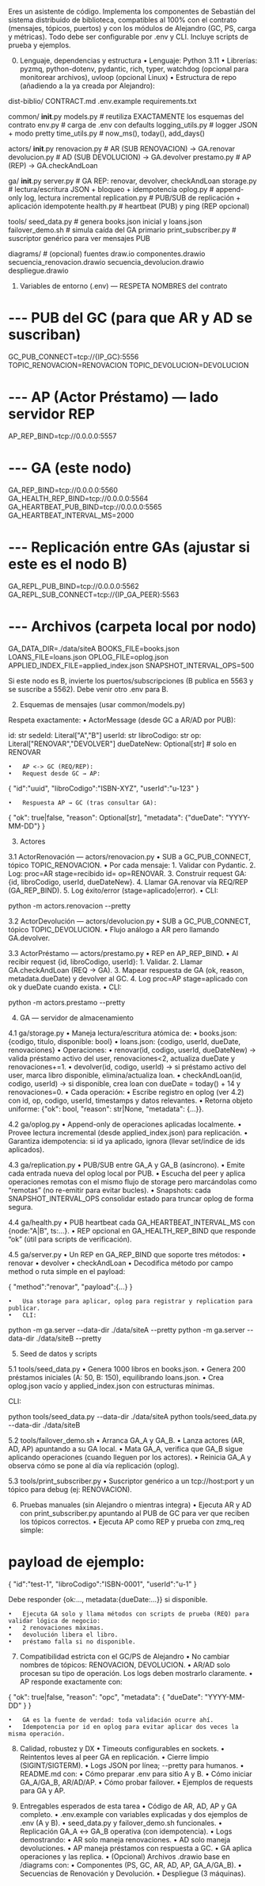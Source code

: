 Eres un asistente de código. Implementa los componentes de Sebastián del sistema distribuido de biblioteca, compatibles al 100% con el contrato (mensajes, tópicos, puertos) y con los módulos de Alejandro (GC, PS, carga y métricas). Todo debe ser configurable por .env y CLI. Incluye scripts de prueba y ejemplos.

0) Lenguaje, dependencias y estructura
	•	Lenguaje: Python 3.11
	•	Librerías: pyzmq, python-dotenv, pydantic, rich, typer, watchdog (opcional para monitorear archivos), uvloop (opcional Linux)
	•	Estructura de repo (añadiendo a la ya creada por Alejandro):

dist-biblio/
  CONTRACT.md
  .env.example
  requirements.txt

  common/
    __init__.py
    models.py              # reutiliza EXACTAMENTE los esquemas del contrato
    env.py                 # carga de .env con defaults
    logging_utils.py       # logger JSON + modo pretty
    time_utils.py          # now_ms(), today(), add_days()

  actors/
    __init__.py
    renovacion.py          # AR (SUB RENOVACION) -> GA.renovar
    devolucion.py          # AD (SUB DEVOLUCION) -> GA.devolver
    prestamo.py            # AP (REP)           -> GA.checkAndLoan

  ga/
    __init__.py
    server.py              # GA REP: renovar, devolver, checkAndLoan
    storage.py             # lectura/escritura JSON + bloqueo + idempotencia
    oplog.py               # append-only log, lectura incremental
    replication.py         # PUB/SUB de replicación + aplicación idempotente
    health.py              # heartbeat (PUB) y ping (REP opcional)

  tools/
    seed_data.py           # genera books.json inicial y loans.json
    failover_demo.sh       # simula caída del GA primario
    print_subscriber.py    # suscriptor genérico para ver mensajes PUB

  diagrams/                # (opcional) fuentes draw.io
    componentes.drawio
    secuencia_renovacion.drawio
    secuencia_devolucion.drawio
    despliegue.drawio

1) Variables de entorno (.env) — RESPETA NOMBRES del contrato

# --- PUB del GC (para que AR y AD se suscriban)
GC_PUB_CONNECT=tcp://{IP_GC}:5556
TOPIC_RENOVACION=RENOVACION
TOPIC_DEVOLUCION=DEVOLUCION

# --- AP (Actor Préstamo) — lado servidor REP
AP_REP_BIND=tcp://0.0.0.0:5557

# --- GA (este nodo)
GA_REP_BIND=tcp://0.0.0.0:5560
GA_HEALTH_REP_BIND=tcp://0.0.0.0:5564
GA_HEARTBEAT_PUB_BIND=tcp://0.0.0.0:5565
GA_HEARTBEAT_INTERVAL_MS=2000

# --- Replicación entre GAs (ajustar si este es el nodo B)
GA_REPL_PUB_BIND=tcp://0.0.0.0:5562
GA_REPL_SUB_CONNECT=tcp://{IP_GA_PEER}:5563

# --- Archivos (carpeta local por nodo)
GA_DATA_DIR=./data/siteA
BOOKS_FILE=books.json
LOANS_FILE=loans.json
OPLOG_FILE=oplog.json
APPLIED_INDEX_FILE=applied_index.json
SNAPSHOT_INTERVAL_OPS=500

Si este nodo es B, invierte los puertos/subscripciones (B publica en 5563 y se suscribe a 5562). Debe venir otro .env para B.

2) Esquemas de mensajes (usar common/models.py)

Respeta exactamente:
	•	ActorMessage (desde GC a AR/AD por PUB):

id: str
sedeId: Literal["A","B"]
userId: str
libroCodigo: str
op: Literal["RENOVAR","DEVOLVER"]
dueDateNew: Optional[str]  # solo en RENOVAR


	•	AP <-> GC (REQ/REP):
	•	Request desde GC → AP:

{ "id":"uuid", "libroCodigo":"ISBN-XYZ", "userId":"u-123" }


	•	Respuesta AP → GC (tras consultar GA):

{ "ok": true|false, "reason": Optional[str], "metadata": {"dueDate": "YYYY-MM-DD"} }



3) Actores

3.1 ActorRenovación — actors/renovacion.py
	•	SUB a GC_PUB_CONNECT, tópico TOPIC_RENOVACION.
	•	Por cada mensaje:
	1.	Validar con Pydantic.
	2.	Log: proc=AR stage=recibido id=<id> op=RENOVAR.
	3.	Construir request GA: {id, libroCodigo, userId, dueDateNew}.
	4.	Llamar GA.renovar vía REQ/REP (GA_REP_BIND).
	5.	Log éxito/error (stage=aplicado|error).
	•	CLI:

python -m actors.renovacion --pretty



3.2 ActorDevolución — actors/devolucion.py
	•	SUB a GC_PUB_CONNECT, tópico TOPIC_DEVOLUCION.
	•	Flujo análogo a AR pero llamando GA.devolver.

3.3 ActorPréstamo — actors/prestamo.py
	•	REP en AP_REP_BIND.
	•	Al recibir request {id, libroCodigo, userId}:
	1.	Validar.
	2.	Llamar GA.checkAndLoan (REQ -> GA).
	3.	Mapear respuesta de GA (ok, reason, metadata.dueDate) y devolver al GC.
	4.	Log proc=AP stage=aplicado con ok y dueDate cuando exista.
	•	CLI:

python -m actors.prestamo --pretty



4) GA — servidor de almacenamiento

4.1 ga/storage.py
	•	Maneja lectura/escritura atómica de:
	•	books.json: {codigo, titulo, disponible: bool}
	•	loans.json: {codigo, userId, dueDate, renovaciones}
	•	Operaciones:
	•	renovar(id, codigo, userId, dueDateNew) → valida préstamo activo del user, renovaciones<2, actualiza dueDate y renovaciones+=1.
	•	devolver(id, codigo, userId) → si préstamo activo del user, marca libro disponible, elimina/actualiza loan.
	•	checkAndLoan(id, codigo, userId) → si disponible, crea loan con dueDate = today() + 14 y renovaciones=0.
	•	Cada operación:
	•	Escribe registro en oplog (ver 4.2) con id, op, codigo, userId, timestamps y datos relevantes.
	•	Retorna objeto uniforme: {"ok": bool, "reason": str|None, "metadata": {...}}.

4.2 ga/oplog.py
	•	Append-only de operaciones aplicadas localmente.
	•	Provee lectura incremental (desde applied_index.json) para replicación.
	•	Garantiza idempotencia: si id ya aplicado, ignora (llevar set/índice de ids aplicados).

4.3 ga/replication.py
	•	PUB/SUB entre GA_A y GA_B (asíncrono).
	•	Emite cada entrada nueva del oplog local por PUB.
	•	Escucha del peer y aplica operaciones remotas con el mismo flujo de storage pero marcándolas como “remotas” (no re-emitir para evitar bucles).
	•	Snapshots: cada SNAPSHOT_INTERVAL_OPS consolidar estado para truncar oplog de forma segura.

4.4 ga/health.py
	•	PUB heartbeat cada GA_HEARTBEAT_INTERVAL_MS con {node:"A|B", ts:...}.
	•	REP opcional en GA_HEALTH_REP_BIND que responde “ok” (útil para scripts de verificación).

4.5 ga/server.py
	•	Un REP en GA_REP_BIND que soporte tres métodos:
	•	renovar
	•	devolver
	•	checkAndLoan
	•	Decodifica método por campo method o ruta simple en el payload:

{ "method":"renovar", "payload":{...} }


	•	Usa storage para aplicar, oplog para registrar y replication para publicar.
	•	CLI:

python -m ga.server --data-dir ./data/siteA --pretty
python -m ga.server --data-dir ./data/siteB --pretty



5) Seed de datos y scripts

5.1 tools/seed_data.py
	•	Genera 1000 libros en books.json.
	•	Genera 200 préstamos iniciales (A: 50, B: 150), equilibrando loans.json.
	•	Crea oplog.json vacío y applied_index.json con estructuras mínimas.

CLI:

python tools/seed_data.py --data-dir ./data/siteA
python tools/seed_data.py --data-dir ./data/siteB

5.2 tools/failover_demo.sh
	•	Arranca GA_A y GA_B.
	•	Lanza actores (AR, AD, AP) apuntando a su GA local.
	•	Mata GA_A, verifica que GA_B sigue aplicando operaciones (cuando lleguen por los actores).
	•	Reinicia GA_A y observa cómo se pone al día vía replicación (oplog).

5.3 tools/print_subscriber.py
	•	Suscriptor genérico a un tcp://host:port y un tópico para debug (ej: RENOVACION).

6) Pruebas manuales (sin Alejandro o mientras integra)
	•	Ejecuta AR y AD con print_subscriber.py apuntando al PUB de GC para ver que reciben los tópicos correctos.
	•	Ejecuta AP como REP y prueba con zmq_req simple:

# payload de ejemplo:
{ "id":"test-1", "libroCodigo":"ISBN-0001", "userId":"u-1" }

Debe responder {ok:..., metadata:{dueDate:...}} si disponible.

	•	Ejecuta GA solo y llama métodos con scripts de prueba (REQ) para validar lógica de negocio:
	•	2 renovaciones máximas.
	•	devolución libera el libro.
	•	préstamo falla si no disponible.

7) Compatibilidad estricta con el GC/PS de Alejandro
	•	No cambiar nombres de tópicos: RENOVACION, DEVOLUCION.
	•	AR/AD solo procesan su tipo de operación. Los logs deben mostrarlo claramente.
	•	AP responde exactamente con:

{ "ok": true|false, "reason": "opc", "metadata": { "dueDate": "YYYY-MM-DD" } }


	•	GA es la fuente de verdad: toda validación ocurre ahí.
	•	Idempotencia por id en oplog para evitar aplicar dos veces la misma operación.

8) Calidad, robustez y DX
	•	Timeouts configurables en sockets.
	•	Reintentos leves al peer GA en replicación.
	•	Cierre limpio (SIGINT/SIGTERM).
	•	Logs JSON por línea; --pretty para humanos.
	•	README.md con:
	•	Cómo preparar .env para sitio A y B.
	•	Cómo iniciar GA_A/GA_B, AR/AD/AP.
	•	Cómo probar failover.
	•	Ejemplos de requests para GA y AP.

9) Entregables esperados de esta tarea
	•	Código de AR, AD, AP y GA completo.
	•	.env.example con variables explicadas y dos ejemplos de .env (A y B).
	•	seed_data.py y failover_demo.sh funcionales.
	•	Replicación GA_A ↔ GA_B operativa (con idempotencia).
	•	Logs demostrando:
	•	AR solo maneja renovaciones.
	•	AD solo maneja devoluciones.
	•	AP maneja préstamos con respuesta a GC.
	•	GA aplica operaciones y las replica.
	•	(Opcional) Archivos .drawio base en /diagrams con:
	•	Componentes (PS, GC, AR, AD, AP, GA_A/GA_B).
	•	Secuencias de Renovación y Devolución.
	•	Despliegue (3 máquinas).
